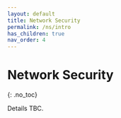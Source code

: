 ```yaml
---
layout: default
title: Network Security
permalink: /ns/intro
has_children: true
nav_order: 4
---
```


# Network Security 
{: .no_toc}

Details TBC.